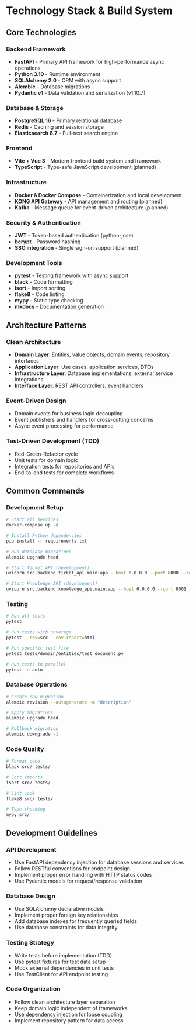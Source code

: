 # Technology Stack & Build System

## Core Technologies

### Backend Framework

- **FastAPI** - Primary API framework for high-performance async operations
- **Python 3.10** - Runtime environment
- **SQLAlchemy 2.0** - ORM with async support
- **Alembic** - Database migrations
- **Pydantic v1** - Data validation and serialization (v1.10.7)

### Database & Storage

- **PostgreSQL 16** - Primary relational database
- **Redis** - Caching and session storage
- **Elasticsearch 8.7** - Full-text search engine

### Frontend

- **Vite + Vue 3** - Modern frontend build system and framework
- **TypeScript** - Type-safe JavaScript development (planned)

### Infrastructure

- **Docker & Docker Compose** - Containerization and local development
- **KONG API Gateway** - API management and routing (planned)
- **Kafka** - Message queue for event-driven architecture (planned)

### Security & Authentication

- **JWT** - Token-based authentication (python-jose)
- **bcrypt** - Password hashing
- **SSO integration** - Single sign-on support (planned)

### Development Tools

- **pytest** - Testing framework with async support
- **black** - Code formatting
- **isort** - Import sorting
- **flake8** - Code linting
- **mypy** - Static type checking
- **mkdocs** - Documentation generation

## Architecture Patterns

### Clean Architecture

- **Domain Layer**: Entities, value objects, domain events, repository interfaces
- **Application Layer**: Use cases, application services, DTOs
- **Infrastructure Layer**: Database implementations, external service integrations
- **Interface Layer**: REST API controllers, event handlers

### Event-Driven Design

- Domain events for business logic decoupling
- Event publishers and handlers for cross-cutting concerns
- Async event processing for performance

### Test-Driven Development (TDD)

- Red-Green-Refactor cycle
- Unit tests for domain logic
- Integration tests for repositories and APIs
- End-to-end tests for complete workflows

## Common Commands

### Development Setup

```bash
# Start all services
docker-compose up -d

# Install Python dependencies
pip install -r requirements.txt

# Run database migrations
alembic upgrade head

# Start Ticket API (development)
uvicorn src.backend.ticket_api.main:app --host 0.0.0.0 --port 8000 --reload

# Start Knowledge API (development)
uvicorn src.backend.knowledge_api.main:app --host 0.0.0.0 --port 8001 --reload
```

### Testing

```bash
# Run all tests
pytest

# Run tests with coverage
pytest --cov=src --cov-report=html

# Run specific test file
pytest tests/domain/entities/test_document.py

# Run tests in parallel
pytest -n auto
```

### Database Operations

```bash
# Create new migration
alembic revision --autogenerate -m "description"

# Apply migrations
alembic upgrade head

# Rollback migration
alembic downgrade -1
```

### Code Quality

```bash
# Format code
black src/ tests/

# Sort imports
isort src/ tests/

# Lint code
flake8 src/ tests/

# Type checking
mypy src/
```

## Development Guidelines

### API Development

- Use FastAPI dependency injection for database sessions and services
- Follow RESTful conventions for endpoint design
- Implement proper error handling with HTTP status codes
- Use Pydantic models for request/response validation

### Database Design

- Use SQLAlchemy declarative models
- Implement proper foreign key relationships
- Add database indexes for frequently queried fields
- Use database constraints for data integrity

### Testing Strategy

- Write tests before implementation (TDD)
- Use pytest fixtures for test data setup
- Mock external dependencies in unit tests
- Use TestClient for API endpoint testing

### Code Organization

- Follow clean architecture layer separation
- Keep domain logic independent of frameworks
- Use dependency injection for loose coupling
- Implement repository pattern for data access
